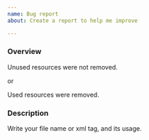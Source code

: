 ```yaml
---
name: Bug report
about: Create a report to help me improve

---
```


### Overview
Unused resources were not removed.

or

Used resources were removed.

### Description
Write your file name or xml tag, and its usage.
